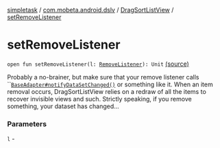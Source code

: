 [simpletask](../../index.md) / [com.mobeta.android.dslv](../index.md) / [DragSortListView](index.md) / [setRemoveListener](.)

# setRemoveListener

`open fun setRemoveListener(l: `[`RemoveListener`](-remove-listener/index.md)`): Unit` [(source)](https://github.com/mpcjanssen/simpletask-android/blob/master/src/main/java/com/mobeta/android/dslv/DragSortListView.java#L2520)

Probably a no-brainer, but make sure that your remove listener calls ``[`BaseAdapter#notifyDataSetChanged()`](#) or something like it. When an item removal occurs, DragSortListView relies on a redraw of all the items to recover invisible views and such. Strictly speaking, if you remove something, your dataset has changed...

### Parameters

`l` - 